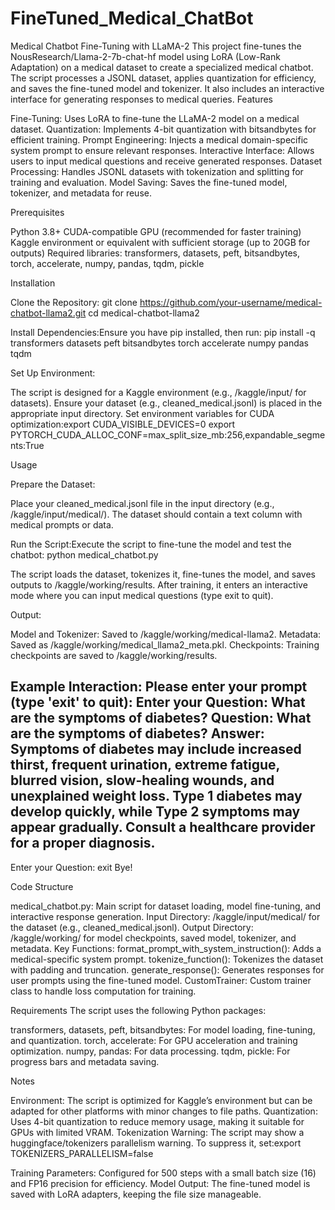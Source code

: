 # FineTuned_Medical_ChatBot

Medical Chatbot Fine-Tuning with LLaMA-2
This project fine-tunes the NousResearch/Llama-2-7b-chat-hf model using LoRA (Low-Rank Adaptation) on a medical dataset to create a specialized medical chatbot. The script processes a JSONL dataset, applies quantization for efficiency, and saves the fine-tuned model and tokenizer. It also includes an interactive interface for generating responses to medical queries.
Features

Fine-Tuning: Uses LoRA to fine-tune the LLaMA-2 model on a medical dataset.
Quantization: Implements 4-bit quantization with bitsandbytes for efficient training.
Prompt Engineering: Injects a medical domain-specific system prompt to ensure relevant responses.
Interactive Interface: Allows users to input medical questions and receive generated responses.
Dataset Processing: Handles JSONL datasets with tokenization and splitting for training and evaluation.
Model Saving: Saves the fine-tuned model, tokenizer, and metadata for reuse.

Prerequisites

Python 3.8+
CUDA-compatible GPU (recommended for faster training)
Kaggle environment or equivalent with sufficient storage (up to 20GB for outputs)
Required libraries: transformers, datasets, peft, bitsandbytes, torch, accelerate, numpy, pandas, tqdm, pickle

Installation

Clone the Repository:
git clone https://github.com/your-username/medical-chatbot-llama2.git
cd medical-chatbot-llama2


Install Dependencies:Ensure you have pip installed, then run:
pip install -q transformers datasets peft bitsandbytes torch accelerate numpy pandas tqdm


Set Up Environment:

The script is designed for a Kaggle environment (e.g., /kaggle/input/ for datasets).
Ensure your dataset (e.g., cleaned_medical.jsonl) is placed in the appropriate input directory.
Set environment variables for CUDA optimization:export CUDA_VISIBLE_DEVICES=0
export PYTORCH_CUDA_ALLOC_CONF=max_split_size_mb:256,expandable_segments:True





Usage

Prepare the Dataset:

Place your cleaned_medical.jsonl file in the input directory (e.g., /kaggle/input/medical/).
The dataset should contain a text column with medical prompts or data.


Run the Script:Execute the script to fine-tune the model and test the chatbot:
python medical_chatbot.py


The script loads the dataset, tokenizes it, fine-tunes the model, and saves outputs to /kaggle/working/results.
After training, it enters an interactive mode where you can input medical questions (type exit to quit).


Output:

Model and Tokenizer: Saved to /kaggle/working/medical-llama2.
Metadata: Saved as /kaggle/working/medical_llama2_meta.pkl.
Checkpoints: Training checkpoints are saved to /kaggle/working/results.


Example Interaction:
Please enter your prompt (type 'exit' to quit):
Enter your Question: What are the symptoms of diabetes?
Question: What are the symptoms of diabetes?
Answer: Symptoms of diabetes may include increased thirst, frequent urination, extreme fatigue, blurred vision, slow-healing wounds, and unexplained weight loss. Type 1 diabetes may develop quickly, while Type 2 symptoms may appear gradually. Consult a healthcare provider for a proper diagnosis.
--------------------------------------------------
Enter your Question: exit
Bye!



Code Structure

medical_chatbot.py: Main script for dataset loading, model fine-tuning, and interactive response generation.
Input Directory: /kaggle/input/medical/ for the dataset (e.g., cleaned_medical.jsonl).
Output Directory: /kaggle/working/ for model checkpoints, saved model, tokenizer, and metadata.
Key Functions:
format_prompt_with_system_instruction(): Adds a medical-specific system prompt.
tokenize_function(): Tokenizes the dataset with padding and truncation.
generate_response(): Generates responses for user prompts using the fine-tuned model.
CustomTrainer: Custom trainer class to handle loss computation for training.



Requirements
The script uses the following Python packages:

transformers, datasets, peft, bitsandbytes: For model loading, fine-tuning, and quantization.
torch, accelerate: For GPU acceleration and training optimization.
numpy, pandas: For data processing.
tqdm, pickle: For progress bars and metadata saving.

Notes

Environment: The script is optimized for Kaggle’s environment but can be adapted for other platforms with minor changes to file paths.
Quantization: Uses 4-bit quantization to reduce memory usage, making it suitable for GPUs with limited VRAM.
Tokenization Warning: The script may show a huggingface/tokenizers parallelism warning. To suppress it, set:export TOKENIZERS_PARALLELISM=false


Training Parameters: Configured for 500 steps with a small batch size (16) and FP16 precision for efficiency.
Model Output: The fine-tuned model is saved with LoRA adapters, keeping the file size manageable.

